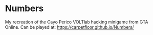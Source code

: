 # Numbers
My recreation of the Cayo Perico VOLTlab hacking minigame from GTA Online.
Can be played at: https://carpetfloor.github.io/Numbers/
